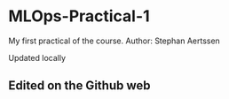 # MLOps-Practical-1
My first practical of the course.
Author: Stephan Aertssen

Updated locally

## Edited on the Github web

